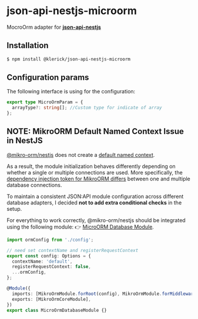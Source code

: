 
# json-api-nestjs-microorm

MocroOrm adapter for **[json-api-nestjs](https://github.com/klerick/nestjs-json-api/tree/master/libs/json-api/json-api-nestjs)**

## Installation

```bash  
$ npm install @klerick/json-api-nestjs-microorm
```  

## Configuration params

The following interface is using for the configuration:

```typescript
export type MicroOrmParam = {
  arrayType?: string[]; //Custom type for indicate of array
};

```

## NOTE: MikroORM Default Named Context Issue in NestJS

[@mikro-orm/nestjs](https://github.com/mikro-orm/nestjs) does not create a [default named context](https://github.com/mikro-orm/nestjs/discussions/214).

As a result, the module initialization behaves differently depending on whether a single or multiple connections are used. 
More specifically, the [dependency injection token for MikroORM differs](https://github.com/mikro-orm/nestjs/issues/213) between one and multiple database connections.

To maintain a consistent JSON:API module configuration across different database adapters, 
I decided **not to add extra conditional checks** in the setup.

For everything to work correctly, @mikro-orm/nestjs should be integrated using the following module:
👉 [MicroORM Database Module](https://github.com/klerick/nestjs-json-api/blob/master/libs/microorm-database/src/lib/micro-orm-database.module.ts).

```typescript
import ormConfig from './config';

// need set contextName and registerRequestContext
export const config: Options = {
  contextName: 'default',
  registerRequestContext: false,
  ...ormConfig,
};

@Module({
  imports: [MikroOrmModule.forRoot(config), MikroOrmModule.forMiddleware()],
  exports: [MikroOrmCoreModule],
})
export class MicroOrmDatabaseModule {}
```



